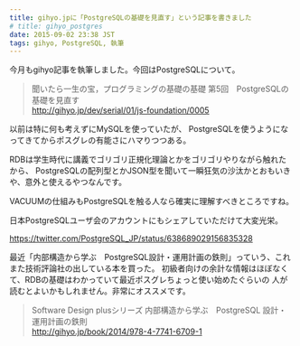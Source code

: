 ```yaml
---
title: gihyo.jpに「PostgreSQLの基礎を見直す」という記事を書きました
# title: gihyo_postgres
date: 2015-09-02 23:38 JST
tags: gihyo, PostgreSQL, 執筆
---
```


今月もgihyo記事を執筆しました。今回はPostgreSQLについて。

> 聞いたら一生の宝，プログラミングの基礎の基礎 第5回　PostgreSQLの基礎を見直す  
> http://gihyo.jp/dev/serial/01/js-foundation/0005

以前は特に何も考えずにMySQLを使っていたが、
PostgreSQLを使うようになってきてからポスグレの有能さにハマりつつある。

RDBは学生時代に講義でゴリゴリ正規化理論とかをゴリゴリやりながら触れたから、
PostgreSQLの配列型とかJSON型を聞いて一瞬狂気の沙汰かとおもいきや、意外と使えるやつなんです。

VACUUMの仕組みもPostgreSQLを触る人なら確実に理解すべきところですね。

日本PostgreSQLユーザ会のアカウントにもシェアしていただけて大変光栄。

https://twitter.com/PostgreSQL_JP/status/638689029156835328

最近「内部構造から学ぶ　PostgreSQL設計・運用計画の鉄則」っていう、これまた技術評論社の出している本を買った。
初級者向けの余計な情報はほぼなくて、RDBの基礎はわかっていて最近ポスグレちょっと使い始めたぐらいの
人が読むとよいかもしれません。非常にオススメです。

> Software Design plusシリーズ 内部構造から学ぶ　PostgreSQL 設計・運用計画の鉄則  
> http://gihyo.jp/book/2014/978-4-7741-6709-1
